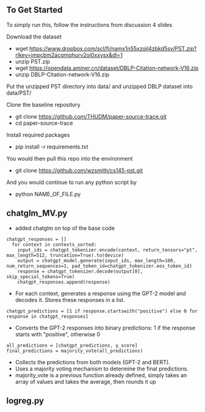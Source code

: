 
## To Get Started

To simply run this, follow the instructions from discussion 4 slides 

Download the dataset
* wget https://www.dropbox.com/scl/fi/namx1n55xzqil4zbkd5sv/PST.zip?rlkey=impcbm2acqmqhurv2oj0xxysx&dl=1
* unzip PST.zip
* wget https://opendata.aminer.cn/dataset/DBLP-Citation-network-V16.zip
* unzip DBLP-Citation-network-V16.zip

Put the unzipped PST directory into data/ and unzipped DBLP dataset into data/PST/

Clone the baseline repository
* git clone https://github.com/THUDM/paper-source-trace.git
* cd paper-source-trace

Install required packages
* pip install -r requirements.txt

You would then pull this repo into the environment
* git clone https://github.com/wzsmith/cs145-pst.git

And you would continue to run any python script by
* python NAME_OF_FILE.py

## chatglm_MV.py

* added chatglm on top of the base code
```
chatgpt_responses = []
  for context in contexts_sorted:
    input_ids = chatgpt_tokenizer.encode(context, return_tensors="pt", max_length=512, truncation=True).to(device)
    output = chatgpt_model.generate(input_ids, max_length=100, num_return_sequences=1, pad_token_id=chatgpt_tokenizer.eos_token_id)
    response = chatgpt_tokenizer.decode(output[0], skip_special_tokens=True)
    chatgpt_responses.append(response)
```
* For each context, generates a response using the GPT-2 model and decodes it. Stores these responses in a list.
```
chatgpt_predictions = [1 if response.startswith("positive") else 0 for response in chatgpt_responses]
```
* Converts the GPT-2 responses into binary predictions: 1 if the response starts with "positive", otherwise 0
```
all_predictions = [chatgpt_predictions, y_score]
final_predictions = majority_vote(all_predictions)
```
* Collects the predictions from both models (GPT-2 and BERT).
* Uses a majority voting mechanism to determine the final predictions.
* majority_vote is a previous function already defined, simply takes an array of values and takes the average, then rounds it up

## logreg.py


